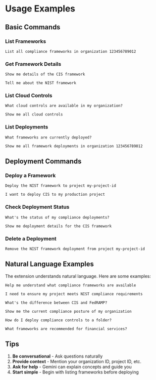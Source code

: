 # Usage Examples

## Basic Commands

### List Frameworks
```
List all compliance frameworks in organization 123456789012
```

### Get Framework Details
```
Show me details of the CIS framework

Tell me about the NIST framework
```

### List Cloud Controls
```
What cloud controls are available in my organization?

Show me all cloud controls
```

### List Deployments
```
What frameworks are currently deployed?

Show me all framework deployments in organization 123456789012
```

## Deployment Commands

### Deploy a Framework
```
Deploy the NIST framework to project my-project-id

I want to deploy CIS to my production project
```

### Check Deployment Status
```
What's the status of my compliance deployments?

Show me deployment details for the CIS framework
```

### Delete a Deployment
```
Remove the NIST framework deployment from project my-project-id
```

## Natural Language Examples

The extension understands natural language. Here are some examples:

```
Help me understand what compliance frameworks are available

I need to ensure my project meets NIST compliance requirements

What's the difference between CIS and FedRAMP?

Show me the current compliance posture of my organization

How do I deploy compliance controls to a folder?

What frameworks are recommended for financial services?
```

## Tips

1. **Be conversational** - Ask questions naturally
2. **Provide context** - Mention your organization ID, project ID, etc.
3. **Ask for help** - Gemini can explain concepts and guide you
4. **Start simple** - Begin with listing frameworks before deploying

